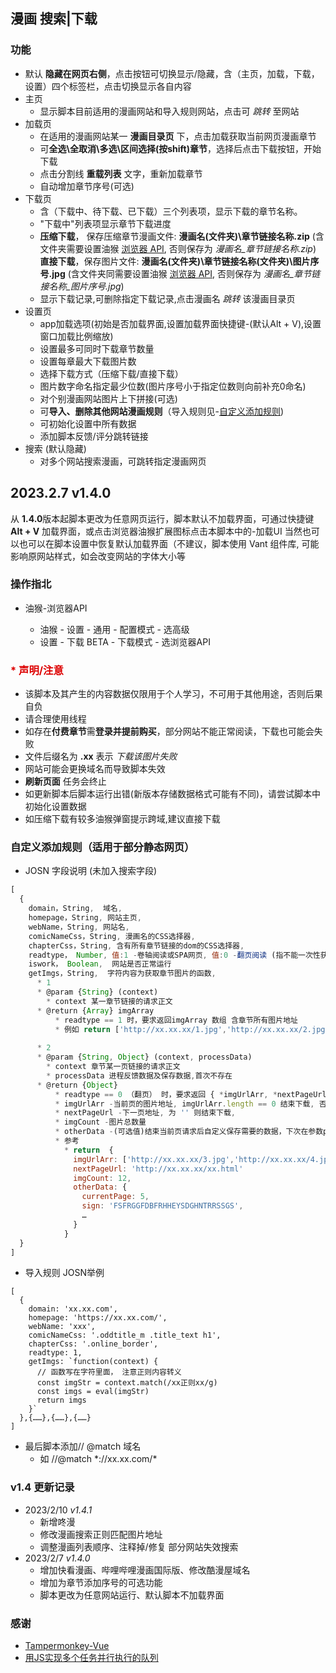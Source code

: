 ## 漫画 搜索|下载

### 功能
- 默认 **隐藏在网页右侧**，点击按钮可切换显示/隐藏，含（主页，加载，下载，设置）四个标签栏，点击切换显示各自内容
- 主页
  - 显示脚本目前适用的漫画网站和导入规则网站，点击可 *跳转* 至网站
- 加载页
  - 在适用的漫画网站某一 **漫画目录页** 下，点击加载获取当前网页漫画章节
  - 可**全选\全取消\多选\区间选择(按shift)章节**，选择后点击下载按钮，开始下载
  - 点击分割线 **重载列表** 文字，重新加载章节
  - 自动增加章节序号(可选)
- 下载页
  - 含（下载中、待下载、已下载）三个列表项，显示下载的章节名称。
  - "下载中"列表项显示章节下载进度
  - **压缩下载**， 保存压缩章节漫画文件: **漫画名(文件夹)\章节链接名称.zip** (含文件夹需要设置油猴 [浏览器 API](#browserapi), 否则保存为 *漫画名_章节链接名称.zip*) <br />
    **直接下载**，保存图片文件: **漫画名(文件夹)\章节链接名称(文件夹)\图片序号.jpg** (含文件夹同需要设置油猴 [浏览器 API](#browserapi), 否则保存为 *漫画名_章节链接名称_图片序号.jpg*)
  - 显示下载记录,可删除指定下载记录,点击漫画名 *跳转* 该漫画目录页
- 设置页
  - app加载选项(初始是否加载界面,设置加载界面快捷键-(默认Alt + V),设置窗口加载比例缩放)
  - 设置最多可同时下载章节数量
  - 设置每章最大下载图片数
  - 选择下载方式（压缩下载/直接下载）
  - 图片数字命名指定最少位数(图片序号小于指定位数则向前补充0命名)
  - 对个别漫画网站图片上下拼接(可选)
  - 可**导入、删除其他网站漫画规则**（导入规则见-[自定义添加规则](#自定义添加规则))
  - 可初始化设置中所有数据
  - 添加脚本反馈/评分跳转链接
- 搜索 (默认隐藏)
  - 对多个网站搜索漫画，可跳转指定漫画网页


## 2023.2.7   v1.4.0
  从 **1.4.0**版本起脚本更改为任意网页运行，脚本默认不加载界面，可通过快捷键 **Alt + V** 加载界面，或点击浏览器油猴扩展图标点击本脚本中的-加载UI
  当然也可以也可以在脚本设置中恢复默认加载界面（不建议，脚本使用 Vant 组件库, 可能影响原网站样式，如会改变网站的字体大小等


### 操作指北
 - <sapn id='browserapi'> 油猴-浏览器API
    - 油猴 - 设置 - 通用 - 配置模式 - 选高级
    - 设置 - 下载 BETA - 下载模式 - 选浏览器API

### <font color="#dd0000">* 声明/注意</font>
  - 该脚本及其产生的内容数据仅限用于个人学习，不可用于其他用途，否则后果自负
  - 请合理使用线程
  - 如存在**付费章节**需**登录并提前购买**，部分网站不能正常阅读，下载也可能会失败
  - 文件后缀名为 **.xx** 表示 *下载该图片失败*
  - 网站可能会更换域名而导致脚本失效
  - **刷新页面** 任务会终止
  - 如更新脚本后脚本运行出错(新版本存储数据格式可能有不同)，请尝试脚本中初始化设置数据
  - 如压缩下载有较多油猴弹窗提示跨域,建议直接下载

### 自定义添加规则（适用于部分静态网页）
- JOSN 字段说明 (未加入搜索字段)

```js
[
  {
    domain，String,  域名,
    homepage，String, 网站主页,
    webName，String, 网站名,
    comicNameCss，String, 漫画名的CSS选择器,
    chapterCss，String, 含有所有章节链接的dom的CSS选择器,
    readtype， Number, 值:1 -卷轴阅读或SPA网页, 值:0 -翻页阅读 (指不能一次性获取到某章节所有图片地址)
    iswork， Boolean,  网站是否正常运行
    getImgs，String,  字符内容为获取章节图片的函数,
      * 1
      * @param {String} (context)  
        * context 某一章节链接的请求正文
      * @return {Array} imgArray
          * readtype == 1 时，要求返回imgArray 数组 含章节所有图片地址
          * 例如 return ['http://xx.xx.xx/1.jpg','http://xx.xx.xx/2.jpg']
          
      * 2
      * @param {String, Object} (context, processData)
        * context 章节某一页链接的请求正文
        * processData 进程反馈数据及保存数据,首次不存在
      * @return {Object} 
          * readtype == 0 （翻页） 时，要求返回 { *imgUrlArr, *nextPageUrl, *imgCount, otherData }
          * imgUrlArr -当前页的图片地址, imgUrlArr.length == 0 结束下载, 否则请求下一页地址
          * nextPageUrl -下一页地址, 为 '' 则结束下载, 
          * imgCount -图片总数量
          * otherData -(可选值)结束当前页请求后自定义保存需要的数据，下次在参数processData中可获取到
          * 参考 
            * return  { 
              imgUrlArr: ['http://xx.xx.xx/3.jpg','http://xx.xx.xx/4.jpg']
              nextPageUrl: 'http://xx.xx.xx/xx.html'
              imgCount: 12,
              otherData: {
                currentPage: 5,
                sign: 'FSFRGGFDBFRHHEYSDGHNTRRSSGS',
                …
              }
            }
  }
]
```


- 导入规则 JOSN举例

```
[
  {
    domain: 'xx.xx.com',
    homepage: 'https://xx.xx.com/',
    webName: 'xxx',
    comicNameCss: '.oddtitle_m .title_text h1',
    chapterCss: '.online_border',
    readtype: 1,
    getImgs: `function(context) {
      // 函数写在字符里面， 注意正则内容转义
      const imgStr = context.match(/xx正则xx/g)
      const imgs = eval(imgStr)
      return imgs
    }`
  },{……},{……},{……}
]
```

- 最后脚本添加// @match   域名
  - 如    //@match   \*://xx.xx.com/\*


### v1.4 更新记录
  - 2023/2/10 *v1.4.1* 
    - 新增咚漫
    - 修改漫画搜索正则匹配图片地址
    - 调整漫画列表顺序、注释掉\/修复 部分网站失效搜索
  - 2023/2/7 *v1.4.0* 
    - 增加快看漫画、哔哩哔哩漫画国际版、修改酷漫屋域名
    - 增加为章节添加序号的可选功能
    - 脚本更改为任意网站运行、默认脚本不加载界面


### 感谢
  - [Tampermonkey-Vue](https://github.com/huangxubo23/tampermonkey-vue)
  - [用JS实现多个任务并行执行的队列](https://juejin.cn/post/6844903961728647181)

